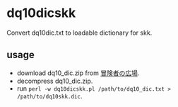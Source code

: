 # dq10dicskk
Convert dq10dic.txt to loadable dictionary for skk.

## usage

* download dq10_dic.zip from [冒険者の広場](http://hiroba.dqx.jp/sc/public/windic_1).
* decompress dq10_dic.zip.
* run `perl -w dq10dicskk.pl /path/to/dq10_dic.txt > /path/to/dq10skk.dic`.


